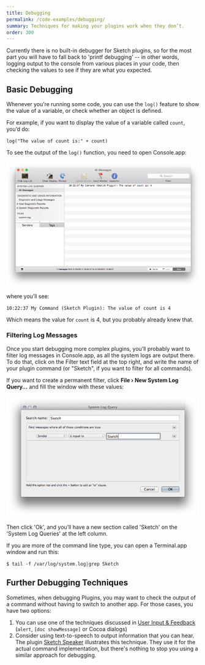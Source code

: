 ```yaml
---
title: Debugging
permalink: /code-examples/debugging/
summary: Techniques for making your plugins work when they don’t.
order: 300
---
```


Currently there is no built-in debugger for Sketch plugins, so for the most part you will have to fall back to 'printf debugging' -- in other words, logging output to the console from various places in your code, then checking the values to see if they are what you expected.

## Basic Debugging

Whenever you’re running some code, you can use the `log()` feature to show the value of a variable, or check whether an object is defined.

For example, if you want to display the value of a variable called `count`, you’d do:

```
log("The value of count is:" + count)
```

To see the output of the `log()` function, you need to open Console.app:

![](/images/developer/console.png)

where you’ll see:

```
10:22:37 My Command (Sketch Plugin): The value of count is 4
```

Which means the value for `count` is 4, but you probably already knew that.

### Filtering Log Messages

Once you start debugging more complex plugins, you’ll probably want to filter log messages in Console.app, as all the system logs are output there. To do that, click on the Filter text field at the top right, and write the name of your plugin command (or "Sketch", if you want to filter for all commands).

If you want to create a permanent filter, click **File › New System Log Query…** and fill the window with these values:

![](/images/developer/console-query.png)

Then click 'Ok', and you’ll have a new section called 'Sketch' on the 'System Log Queries' at the left column.

If you are more of the command line type, you can open a Terminal.app window and run this:

```
$ tail -f /var/log/system.log|grep Sketch
```

## Further Debugging Techniques

Sometimes, when debugging Plugins, you may want to check the output of a command without having to switch to another app. For those cases, you have two options:

1. You can use one of the techniques discussed in [User Input & Feedback](/code-examples/user-interaction/) (`alert`, `[doc showMessage]` or Cocoa dialogs)
2. Consider using text-to-speech to output information that you can hear. The plugin [Sketch Speaker](https://github.com/marcosvidal/sketch-speaker ) illustrates this technique. They use it for the actual command implementation, but there's nothing to stop you using a similar approach for debugging.
